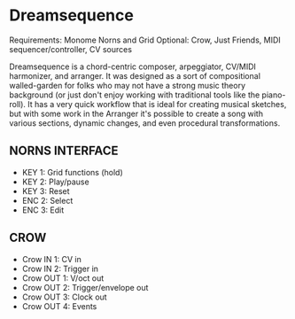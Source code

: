 # Dreamsequence

Requirements: Monome Norns and Grid
Optional: Crow, Just Friends, MIDI sequencer/controller, CV sources

Dreamsequence is a chord-centric composer, arpeggiator, CV/MIDI harmonizer, and arranger. It was designed as a sort of compositional walled-garden for folks who may not have a strong music theory background (or just don't enjoy working with traditional tools like the piano-roll). It has a very quick workflow that is ideal for creating musical sketches, but with some work in the Arranger it's possible to create a song with various sections, dynamic changes, and even procedural transformations.


## NORNS INTERFACE
- KEY 1: Grid functions (hold)
- KEY 2: Play/pause
- KEY 3: Reset
- ENC 2: Select
- ENC 3: Edit 


## CROW
- Crow IN 1: CV in
- Crow IN 2: Trigger in
- Crow OUT 1: V/oct out
- Crow OUT 2: Trigger/envelope out
- Crow OUT 3: Clock out
- Crow OUT 4: Events
